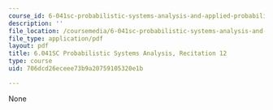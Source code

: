 ```yaml
---
course_id: 6-041sc-probabilistic-systems-analysis-and-applied-probability-fall-2013
description: ''
file_location: /coursemedia/6-041sc-probabilistic-systems-analysis-and-applied-probability-fall-2013/706dcd26eceee73b9a20759105320e1b_MIT6_041SCF13_rec12.pdf
file_type: application/pdf
layout: pdf
title: 6.041SC Probabilistic Systems Analysis, Recitation 12
type: course
uid: 706dcd26eceee73b9a20759105320e1b

---
```

None